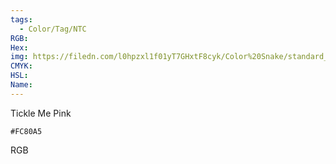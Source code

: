 ```yaml
---
tags:
  - Color/Tag/NTC
RGB:
Hex:
img: https://filedn.com/l0hpzxl1f01yT7GHxtF8cyk/Color%20Snake/standard_csv_to_svg/FC80A5.svg
CMYK:
HSL:
Name:
---
```

Tickle Me Pink
```palette
#FC80A5
```
RGB
